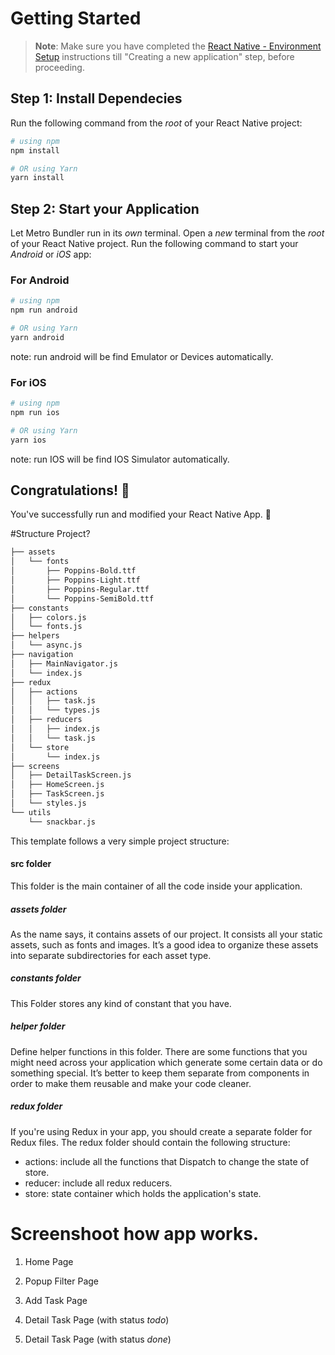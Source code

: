 # Getting Started

> **Note**: Make sure you have completed the [React Native - Environment Setup](https://reactnative.dev/docs/environment-setup) instructions till "Creating a new application" step, before proceeding.

## Step 1: Install Dependecies

Run the following command from the _root_ of your React Native project:

```bash
# using npm
npm install

# OR using Yarn
yarn install
```

## Step 2: Start your Application

Let Metro Bundler run in its _own_ terminal. Open a _new_ terminal from the _root_ of your React Native project. Run the following command to start your _Android_ or _iOS_ app:

### For Android

```bash
# using npm
npm run android

# OR using Yarn
yarn android
```
note: run android will be find Emulator or Devices automatically.

### For iOS

```bash
# using npm
npm run ios

# OR using Yarn
yarn ios
```
note: run IOS will be find IOS Simulator automatically.

## Congratulations! :tada:

You've successfully run and modified your React Native App. :partying_face:

#Structure Project?

```bash
├── assets
│   └── fonts
│       ├── Poppins-Bold.ttf
│       ├── Poppins-Light.ttf
│       ├── Poppins-Regular.ttf
│       └── Poppins-SemiBold.ttf
├── constants
│   ├── colors.js
│   └── fonts.js
├── helpers
│   └── async.js
├── navigation
│   ├── MainNavigator.js
│   └── index.js
├── redux
│   ├── actions
│   │   ├── task.js
│   │   └── types.js
│   ├── reducers
│   │   ├── index.js
│   │   └── task.js
│   └── store
│       └── index.js
├── screens
│   ├── DetailTaskScreen.js
│   ├── HomeScreen.js
│   ├── TaskScreen.js
│   └── styles.js
└── utils
    └── snackbar.js
```

This template follows a very simple project structure:

#### **src** folder

This folder is the main container of all the code inside your application.

##### **assets** folder

As the name says, it contains assets of our project. It consists all your static assets, such as fonts and images. It’s a good idea to organize these assets into separate subdirectories for each asset type.

##### **constants** folder

This Folder stores any kind of constant that you have.

##### **helper** folder

Define helper functions in this folder. There are some functions that you might need across your application which generate some certain data or do something special. It’s better to keep them separate from components in order to make them reusable and make your code cleaner.

##### **redux** folder

If you're using Redux in your app, you should create a separate folder for Redux files. The redux folder should contain the following structure:

- actions: include all the functions that Dispatch to change the state of store.
- reducer: include all redux reducers.
- store: state container which holds the application's state.

# Screenshoot  how app works.
1. Home Page

2.  Popup Filter Page

3. Add Task Page

4. Detail Task Page (with status *todo*)

5. Detail Task Page (with status *done*)
